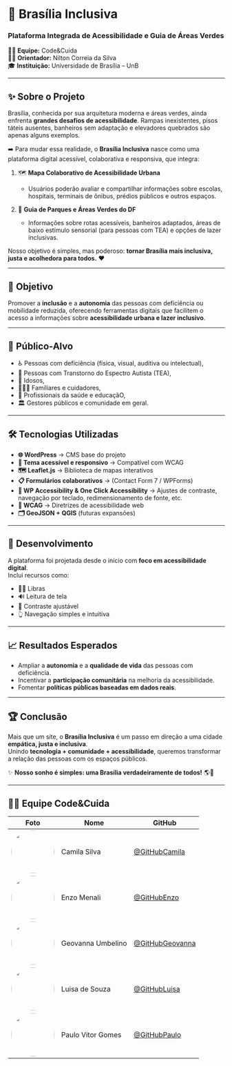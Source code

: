 # 🌿 Brasília Inclusiva  
### Plataforma Integrada de Acessibilidade e Guia de Áreas Verdes  

👩‍💻 **Equipe:** Code&Cuida  
👨‍🏫 **Orientador:** Nilton Correia da Silva  
🎓 **Instituição:** Universidade de Brasília – UnB 

---

## ✨ Sobre o Projeto  

Brasília, conhecida por sua arquitetura moderna e áreas verdes, ainda enfrenta **grandes desafios de acessibilidade**. Rampas inexistentes, pisos táteis ausentes, banheiros sem adaptação e elevadores quebrados são apenas alguns exemplos.  

➡️ Para mudar essa realidade, o **Brasília Inclusiva** nasce como uma plataforma digital acessível, colaborativa e responsiva, que integra:  

1. 🗺️ **Mapa Colaborativo de Acessibilidade Urbana**  
   - Usuários poderão avaliar e compartilhar informações sobre escolas, hospitais, terminais de ônibus, prédios públicos e outros espaços.  

2. 🌳 **Guia de Parques e Áreas Verdes do DF**  
   - Informações sobre rotas acessíveis, banheiros adaptados, áreas de baixo estímulo sensorial (para pessoas com TEA) e opções de lazer inclusivas.  

Nosso objetivo é simples, mas poderoso: **tornar Brasília mais inclusiva, justa e acolhedora para todos.** ❤️  

---

## 🎯 Objetivo  

Promover a **inclusão** e a **autonomia** das pessoas com deficiência ou mobilidade reduzida, oferecendo ferramentas digitais que facilitem o acesso a informações sobre **acessibilidade urbana e lazer inclusivo**.  

---

## 👥 Público-Alvo  

- ♿ Pessoas com deficiência (física, visual, auditiva ou intelectual),
- 🧩 Pessoas com Transtorno do Espectro Autista (TEA),
- 👵 Idosos,
- 👨‍👩‍👧 Familiares e cuidadores,
- 🏥 Profissionais da saúde e educaçãO,
- 🏛️ Gestores públicos e comunidade em geral. 

---

## 🛠️ Tecnologias Utilizadas  

- **🌐 WordPress** → CMS base do projeto  
- **🎨 Tema acessível e responsivo** → Compatível com WCAG  
- **🗺️ Leaflet.js** → Biblioteca de mapas interativos  
- **📋 Formulários colaborativos** → (Contact Form 7 / WPForms)  
- **🔎 WP Accessibility & One Click Accessibility** → Ajustes de contraste, navegação por teclado, redimensionamento de fonte, etc.  
- **📖 WCAG** → Diretrizes de acessibilidade web  
- **🗂️ GeoJSON + QGIS** (futuras expansões)  

---

## 🚀 Desenvolvimento  

A plataforma foi projetada desde o início com **foco em acessibilidade digital**.  
Inclui recursos como:  
- 🧏‍♀️ Libras  
- 🔊 Leitura de tela  
- 🎨 Contraste ajustável  
- 👆 Navegação simples e intuitiva  

---

## 📈 Resultados Esperados  

- Ampliar a **autonomia** e a **qualidade de vida** das pessoas com deficiência.  
- Incentivar a **participação comunitária** na melhoria da acessibilidade.  
- Fomentar **políticas públicas baseadas em dados reais**.  

---

## 🏆 Conclusão  

Mais que um site, o **Brasília Inclusiva** é um passo em direção a uma cidade **empática, justa e inclusiva**.  
Unindo **tecnologia + comunidade + acessibilidade**, queremos transformar a relação das pessoas com os espaços públicos.  

✨ **Nosso sonho é simples: uma Brasília verdadeiramente de todos!** 🌎💙  

---

## 👩‍💻 Equipe Code&Cuida  

| Foto | Nome | GitHub |
|------|------|--------|
| <img src="URL_DA_FOTO_CAMILA" width="100" style="border-radius:50%"> | Camila Silva | [@GitHubCamila](https://github.com/SEU-USUARIO) |
| <img src="URL_DA_FOTO_ENZO" width="100" style="border-radius:50%"> | Enzo Menali | [@GitHubEnzo](https://github.com/SEU-USUARIO) |
| <img src="URL_DA_FOTO_GEOVANNA" width="100" style="border-radius:50%"> | Geovanna Umbelino | [@GitHubGeovanna](https://github.com/SEU-USUARIO) |
| <img src="URL_DA_FOTO_LUISA" width="100" style="border-radius:50%"> | Luisa de Souza | [@GitHubLuisa](https://github.com/SEU-USUARIO) |
| <img src="URL_DA_FOTO_PAULO" width="100" style="border-radius:50%"> | Paulo Vitor Gomes | [@GitHubPaulo](https://github.com/SEU-USUARIO) |
